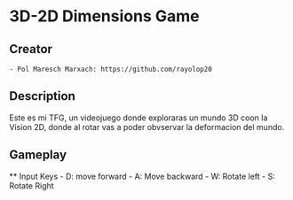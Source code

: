 # 3D-2D Dimensions Game

## Creator
    - Pol Maresch Marxach: https://github.com/rayolop20

## Description
Este es mi TFG, un videojuego donde exploraras un mundo 3D coon la Vision 2D, donde al rotar vas a poder obvservar la deformacion del mundo. 

## Gameplay
** Input Keys
    - D: move forward
    - A: Move backward
    - W: Rotate left
    - S: Rotate Right
